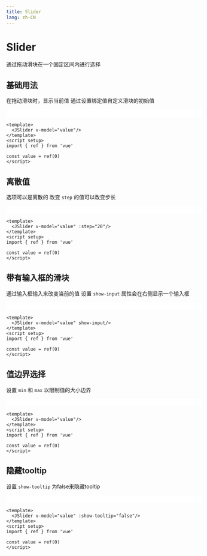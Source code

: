 ```yaml
---
title: Slider
lang: zh-CN
---
```

# Slider
通过拖动滑块在一个固定区间内进行选择

## 基础用法
在拖动滑块时，显示当前值
通过设置绑定值自定义滑块的初始值
<div class="box">
  <JSliderBase v-model="value1"/>
</div>

```vue
<template>
  <JSlider v-model="value"/>
</template>
<script setup>
import { ref } from 'vue'

const value = ref(0)
</script>
```

## 离散值
选项可以是离散的
改变 `step` 的值可以改变步长
<div class="box">
  <JSliderBase v-model="value2" :step="20"/>
</div>

```vue
<template>
  <JSlider v-model="value" :step="20"/>
</template>
<script setup>
import { ref } from 'vue'

const value = ref(0)
</script>
```

## 带有输入框的滑块
通过输入框输入来改变当前的值
设置 `show-input` 属性会在右侧显示一个输入框
<div class="box">
  <JSliderBase v-model="value3" show-input/>
</div>

```vue
<template>
  <JSlider v-model="value" show-input/>
</template>
<script setup>
import { ref } from 'vue'

const value = ref(0)
</script>
```

## 值边界选择
设置 `min` 和 `max` 以限制值的大小边界

<div class="box">
  <JSliderBase v-model="value4" :min="20" :max="300"/>
</div>

```vue
<template>
  <JSlider v-model="value"/>
</template>
<script setup>
import { ref } from 'vue'

const value = ref(0)
</script>
```

## 隐藏tooltip
设置 `show-tooltip` 为false来隐藏tooltip

<div class="box">
  <JSliderBase v-model="value5" :show-tooltip="false"/>
</div>

```vue
<template>
  <JSlider v-model="value" :show-tooltip="false"/>
</template>
<script setup>
import { ref } from 'vue'

const value = ref(0)
</script>
```
<script setup>
import JSliderBase from '../../packages/components/slider/src/JSlider.vue'
import { ref } from 'vue'

const value1 = ref(0)
const value2 = ref(0)
const value3 = ref(0)
const value4 = ref(20)
const value5 = ref(0)
</script>

<style scoped>
.box {
  width: 100%;
  padding: 10px;
  background-color: #fff;
  color: #000;
  border-radius: 5px;
}
</style>